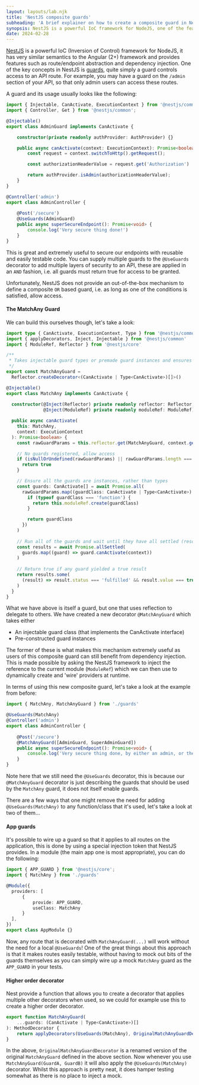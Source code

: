 ```yaml
---
layout: layouts/lab.njk
title: 'NestJS composite guards'
subheading: 'A brief explainer on how to create a composite guard in NestJS, and why you might want one'
synopsis: NestJS is a powerful IoC framework for NodeJS, one of the features of which are guards, which allow for higher order authentication on API routes. This explainer shows how to create a composite guard...
date: 2024-02-28
---
```


[NestJS](https://nestjs.com/) is a powerful IoC (Inversion of Control) framework for NodeJS, it has very similar semantics to the Angular (2+) framework and provides features such as route/endpoint abstraction and dependency injection. One of the key concepts in NestJS is [guards](https://docs.nestjs.com/guards), quite simply a guard controls access to an API route. For example, you may have a guard on the `/admin` section of your API, so that only admin users can access these routes.

A guard and its usage usually looks like the following:
```typescript
import { Injectable, CanActivate, ExecutionContext } from '@nestjs/common';
import { Controller, Get } from '@nestjs/common';

@Injectable()
export class AdminGuard implements CanActivate {

    constructor(private readonly authProvider: AuthProvider) {}

    public async canActivate(context: ExecutionContext): Promise<boolean> {
        const request = context.switchToHttp().getRequest();

        const authorizationHeaderValue = request.get('Authorization')

        return authProvider.isAdmin(authorizationHeaderValue);
    }
}

@Controller('admin')
export class AdminController {
    
    @Post('/secure')
    @UseGuards(AdminGuard)
    public async superSecureEndpoint(): Promise<void> {
        console.log('Very secure thing done!')
    }
}
```

This is great and extremely useful to secure our endpoints with reusable and easily testable code. You can supply multiple guards to the `@UseGuards` decorator to add multiple layers of security to an API, these are applied in an `AND` fashion, i.e. all guards must return true for access to be granted.

Unfortunately, NestJS does not provide an out-of-the-box mechanism to define a composite `OR` based guard, i.e. as long as one of the conditions is satisfied, allow access.

#### The MatchAny Guard
We can build this ourselves though, let's take a look:
```typescript
import type { CanActivate, ExecutionContext, Type } from '@nestjs/common'
import { applyDecorators, Inject, Injectable } from '@nestjs/common'
import { ModuleRef, Reflector } from '@nestjs/core'

/**
 * Takes injectable guard types or premade guard instances and ensures that at least one of them yields true to allow access
 */
export const MatchAnyGuard =
  Reflector.createDecorator<(CanActivate | Type<CanActivate>)[]>()

@Injectable()
export class MatchAny implements CanActivate {
    
  constructor(@Inject(Reflector) private readonly reflector: Reflector, 
              @Inject(ModuleRef) private readonly moduleRef: ModuleRef) {}

  public async canActivate(
    this: MatchAny,
    context: ExecutionContext
  ): Promise<boolean> {
    const rawGuardParams = this.reflector.get(MatchAnyGuard, context.getHandler())

    // No guards registered, allow access
    if (isNullOrUndefined(rawGuardParams) || rawGuardParams.length === 0) {
      return true
    }

    // Ensure all the guards are instances, rather than types
    const guards: CanActivate[] = await Promise.all(
      rawGuardParams.map((guardClass: CanActivate | Type<CanActivate>) => {
        if (typeof guardClass === 'function') {
          return this.moduleRef.create(guardClass)
        }

        return guardClass
      })
    )
      
    // Run all of the guards and wait until they have all settled (resolved or rejected) 
    const results = await Promise.allSettled(
      guards.map((guard) => guard.canActivate(context))
    )
      
    // Return true if any guard yielded a true result  
    return results.some(
      (result) => result.status === 'fulfilled' && result.value === true
    )
  }
}
```

What we have above is itself a guard, but one that uses reflection to delegate to others. We have created a new decorator `@MatchAnyGuard` which takes either
- An injectable guard class (that implements the CanActivate interface)
- Pre-constructed guard instances

The former of these is what makes this mechanism extremely useful as users of this composite guard can still benefit from dependency injection. This is made possible by asking the NestJS framework to inject the reference to the current module (`ModuleRef`) which we can then use to dynamically create and 'wire' providers at runtime.

In terms of using this new composite guard, let's take a look at the example from before:
```typescript
import { MatchAny, MatchAnyGuard } from './guards'

@UseGuards(MatchAny)
@Controller('admin')
export class AdminController {
    
    @Post('/secure')
    @MatchAnyGuard([AdminGuard, SuperAdminGuard])
    public async superSecureEndpoint(): Promise<void> {
        console.log('Very secure thing done, by either an admin, or the ellusive super admin!')
    }
}
```

Note here that we still need the `@UseGuards` decorator, this is because our `@MatchAnyGuard` decorator is just describing the guards that should be used by the `MatchAny` guard, it does not itself enable guards.

There are a few ways that one might remove the need for adding `@UseGuards(MatchAny)` to any function/class that it's used, let's take a look at two of them...

#### App guards
It's possible to wire up a guard so that it applies to all routes on the application, this is done by using a special injection token that NestJS provides. In a module (the main app one is most appropriate), you can do the following:
```typescript
import { APP_GUARD } from '@nestjs/core';
import { MatchAny } from './guards'

@Module({
  providers: [
      {
          provide: APP_GUARD,
          useClass: MatchAny
      }
  ],
})
export class AppModule {}
```

Now, any route that is decorated with `MatchAnyGuard(...)` will work without the need for a local `@UseGuards`! One of the great things about this approach is that it makes routes easily testable, without having to mock out bits of the guards themselves as you can simply wire up a mock `MatchAny` guard as the `APP_GUARD` in your tests.

#### Higher order decorator
Nest provide a function that allows you to create a decorator that applies multiple other decorators when used, so we could for example use this to create a higher order decorator.

```typescript
export function MatchAnyGuard(
    ...guards: (CanActivate | Type<CanActivate>)[]
): MethodDecorator {
    return applyDecorators(UseGuards(MatchAny), OriginalMatchAnyGuardDecorator(guards))
}
```

In the above, `OriginalMatchAnyGuardDecorator` is a renamed version of the original `MatchAnyGuard` defined in the above section. Now whenever you use `MatchAnyGuard(GuardA, GuardB)` it will also apply the `@UseGuards(MatchAny)` decorator. Whilst this approach is pretty neat, it does hamper testing somewhat as there is no place to inject a mock.